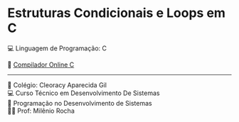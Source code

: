 # <!-- CSS only -->
<link href="https://cdn.jsdelivr.net/npm/bootstrap@5.2.3/dist/css/bootstrap.min.css" rel="stylesheet" integrity="sha384-rbsA2VBKQhggwzxH7pPCaAqO46MgnOM80zW1RWuH61DGLwZJEdK2Kadq2F9CUG65" crossorigin="anonymous">

# Estruturas Condicionais e Loops em C <br>

💻 Linguagem de Programação: C <br>

📄 <a href="https://www.programiz.com/c-programming/online-compiler/" target="_blank">Compilador Online C</a> 

<hr>
🏫 Colégio: Cleoracy Aparecida Gil <br>
💻 Curso Técnico em Desenvolvimento De Sistemas <br>
📔 Programação no Desenvolvimento de Sistemas <br>
🧑‍🏫 Prof: Milênio Rocha
